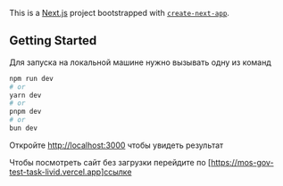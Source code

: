 This is a [Next.js](https://nextjs.org) project bootstrapped with [`create-next-app`](https://nextjs.org/docs/app/api-reference/cli/create-next-app).

## Getting Started

Для запуска на локальной машине нужно вызывать одну из команд

```bash
npm run dev
# or
yarn dev
# or
pnpm dev
# or
bun dev
```

Откройте [http://localhost:3000](http://localhost:3000) чтобы увидеть результат

Чтобы посмотреть сайт без загрузки перейдите по [https://mos-gov-test-task-livid.vercel.app]ссылке

